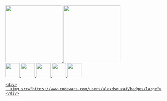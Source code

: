<div>
  <a href="https://github.com/alexdsouzaf">
  <img height="180em" src="https://github-readme-stats.vercel.app/api?username=alexdsouzaf&show_icons=true&theme=gotham&include_all_commits=true&count_private=true"/>
  <img height="180em" src="https://github-readme-stats.vercel.app/api/top-langs/?username=alexdsouzaf&layout=compact&langs_count=7&theme=gotham"/>
    <div>
      <img height="45em" src="https://img.shields.io/badge/CSharp-20232A?style=for-the-badge&logo=csharp&logoColor=white">
      <img height="45em" src="https://img.shields.io/badge/DotNet-20232A?style=for-the-badge&logo=.net&logoColor=darkgreen">
      <img height="45em" src="https://img.shields.io/badge/Xamarin-20232A?style=for-the-badge&logo=Xamarin&logoColor=green">
      <img height="45em" src="https://img.shields.io/badge/SQL-20232A?style=for-the-badge&logo=SQL&logoColor=white">
      <img height="45em" src="https://img.shields.io/badge/SQLite-20232A?style=for-the-badge&logo=SQLite&logoColor=gray">
    </div>

    <div>
      <img src="https://www.codewars.com/users/alexdsouzaf/badges/large">
    </div>
</div>
